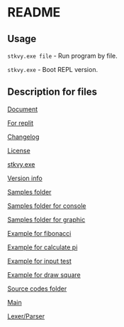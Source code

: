 # README

## Usage
`stkvy.exe file` - Run program by file.

`stkvy.exe` - Boot REPL version.

## Description for files
[Document](DOCS.md)

[For replit](.replit)

[Changelog](CHANGELOG.md)

[License](LICENSE)

[stkvy.exe](stkvy.exe)

[Version info](_version)

[Samples folder](sample)

[Samples folder for console](sample/console)

[Samples folder for graphic](sample/graphic)

[Example for fibonacci](sample/console/fibonacci.stk)

[Example for calculate pi](sample/console/pi.stk)

[Example for input test](sample/console/yourname.stk)

[Example for draw square](sample/graphic/square.stk)

[Source codes folder](src)

[Main](src/main.cs)

[Lexer/Parser](src/runner.cs)